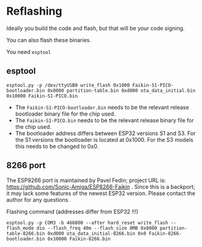 # Reflashing

Ideally you build the code and flash, but that will be your code signing.

You can also flash these binaries.

You need `esptool`

## esptool

`esptool.py -p /dev/ttyUSB0 write_flash 0x1000 Faikin-S1-PICO-bootloader.bin 0x8000 partition-table.bin 0xd000 ota_data_initial.bin 0x10000 Faikin-S1-PICO.bin`

- The `Faikin-S1-PICO-bootloader.bin` needs to be the relevant release bootloader binary file for the chip used.
- The `Faikin-S1-PICO.bin` needs to be the relevant release binary file for the chip used.
- The bootloader address differs between ESP32 versions S1 and S3. For the S1 versions the bootloader is located at 0x1000. For the S3 models this needs to be changed to 0x0.

## 8266 port

The ESP8266 port is maintained by Pavel Fedin; project URL is: https://github.com/Sonic-Amiga/ESP8266-Faikin .
Since this is a backport; it may lack some features of the newest ESP32 version. Please contact the author for any questions.

Flashing command (addresses differ from ESP32 !!!)

`esptool.py -p COM3 -b 460800 --after hard_reset write_flash --flash_mode dio --flash_freq 40m --flash_size 8MB 0x8000 partition-table-8266.bin 0xd000 ota_data_initial-8266.bin 0x0 Faikin-8266-bootloader.bin 0x10000 Faikin-8266.bin`
